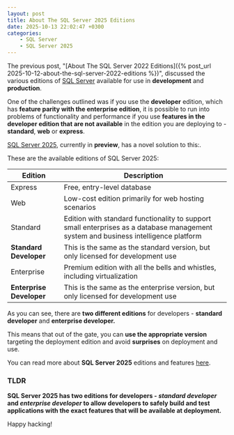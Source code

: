 ```yaml
---
layout: post
title: About The SQL Server 2025 Editions
date: 2025-10-13 22:02:47 +0300
categories:
    - SQL Server
    - SQL Server 2025
---
```


The previous post, "[About The SQL Server 2022 Editions]({% post_url 2025-10-12-about-the-sql-server-2022-editions %})", discussed the various editions of [SQL Server](https://www.microsoft.com/en-us/sql-server) available for use in **development** and **production**.

One of the challenges outlined was if you use the **developer** edition, which has **feature parity with the enterprise edition**, it is possible to run into problems of functionality and performance if you use **features in the developer edition that are not available** in the edition you are deploying to - **standard**, **web** or **express**.

[SQL Server 2025](https://www.microsoft.com/en-us/evalcenter/evaluate-sql-server-2025), currently in **preview**, has a novel solution to this:.

These are the available editions of SQL Server 2025:

| Edition                  | Description                                                  |
| ------------------------ | ------------------------------------------------------------ |
| Express                  | Free, entry-level database                                   |
| Web                      | Low-cost edition primarily for web hosting scenarios         |
| Standard                 | Edition with standard functionality to support small enterprises as a database management system and business intelligence platform |
| **Standard Developer**   | This is the same as the standard version, but only licensed for development use |
| Enterprise               | Premium edition with all the bells and whistles, including virtualization |
| **Enterprise Developer** | This is the same as the enterprise version, but only licensed for development use |

As you can see, there are **two different editions** for developers - **standard developer** and **enterprise developer.**

This means that out of the gate, you can **use the appropriate version** targeting the deployment edition and avoid **surprises** on deployment and use.

You can read more about **SQL Server 2025** editions and features [here](https://learn.microsoft.com/en-us/sql/linux/sql-server-linux-editions-and-components-2025?view=sql-server-ver17).

### TLDR

**SQL Server 2025 has two editions for developers - *standard developer* and *enterprise developer* to allow developers to safely build and test applications with the exact features that will be available at deployment.**

Happy hacking!
